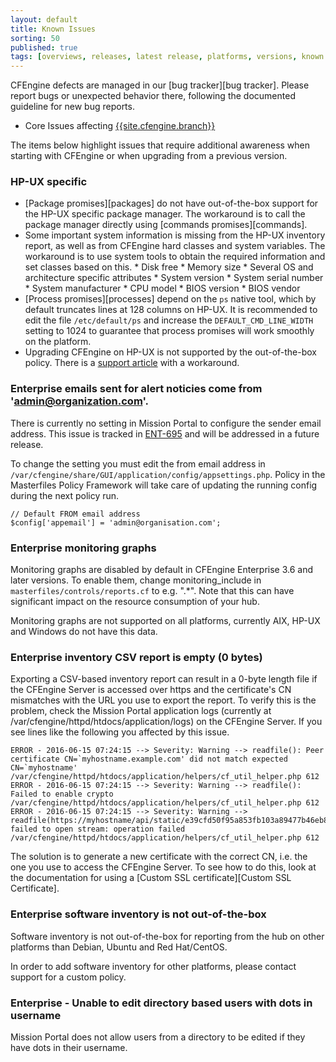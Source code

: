 ```yaml
---
layout: default
title: Known Issues
sorting: 50
published: true
tags: [overviews, releases, latest release, platforms, versions, known issues]
---
```


CFEngine defects are managed in our [bug tracker][bug tracker]. Please report
bugs or unexpected behavior there, following the documented guideline for new
bug reports.

* Core Issues affecting [{{site.cfengine.branch}}](https://tracker.mender.io/secure/QuickSearch.jspa?searchString=v:{{site.cfengine.branch}}*)

The items below highlight issues that require additional awareness when starting
with CFEngine or when upgrading from a previous version.

### HP-UX specific

* [Package promises][packages] do not have out-of-the-box support for the HP-UX
  specific package manager. The workaround is to call the package manager
  directly using [commands promises][commands].
* Some important system information is missing from the HP-UX inventory report,
  as well as from CFEngine hard classes and system variables. The workaround is
  to use system tools to obtain the required information and set classes based
  on this.
        * Disk free
        * Memory size
        * Several OS and architecture specific attributes
                * System version
                * System serial number
                * System manufacturer
                * CPU model
                * BIOS version
                * BIOS vendor
* [Process promises][processes] depend on the `ps` native tool, which by
  default truncates lines at 128 columns on HP-UX. It is recommended to edit
  the file `/etc/default/ps` and increase the `DEFAULT_CMD_LINE_WIDTH` setting
  to 1024 to guarantee that process promises will work smoothly on the
  platform.
* Upgrading CFEngine on HP-UX is not supported by the out-of-the-box policy.
  There is a [support article](https://cfengine.zendesk.com/hc/en-us/articles/205454908)
  with a workaround.

### Enterprise emails sent for alert noticies come from 'admin@organization.com'.
There is currently no setting in Mission Portal to configure the sender email
address. This issue is tracked in [ENT-695](https://tracker.mender.io/browse/ENT-695)
and will be addressed in a future release.

To change the setting you must edit the from email address in
`/var/cfengine/share/GUI/application/config/appsettings.php`. Policy in the
Masterfiles Policy Framework will take care of updating the running config
during the next policy run.
 
```
// Default FROM email address
$config['appemail'] = 'admin@organisation.com';
```

### Enterprise monitoring graphs

Monitoring graphs are disabled by default in CFEngine Enterprise 3.6 and later
versions. To enable them, change monitoring_include in
```masterfiles/controls/reports.cf``` to e.g. ".*". Note that this can have
significant impact on the resource consumption of your hub.

Monitoring graphs are not supported on all platforms, currently AIX, HP-UX and
Windows do not have this data.

### Enterprise inventory CSV report is empty (0 bytes)

Exporting a CSV-based inventory report can result in a 0-byte length file
if the CFEngine Server is accessed over https and the certificate's CN
mismatches with the URL you use to export the report. To verify this is the
problem, check the Mission Portal application logs (currently at
/var/cfengine/httpd/htdocs/application/logs) on the CFEngine Server. If you
see lines like the following you affected by this issue.

```
ERROR - 2016-06-15 07:24:15 --> Severity: Warning --> readfile(): Peer certificate CN=`myhostname.example.com' did not match expected CN=`myhostname' /var/cfengine/httpd/htdocs/application/helpers/cf_util_helper.php 612
ERROR - 2016-06-15 07:24:15 --> Severity: Warning --> readfile(): Failed to enable crypto /var/cfengine/httpd/htdocs/application/helpers/cf_util_helper.php 612
ERROR - 2016-06-15 07:24:15 --> Severity: Warning --> readfile(https://myhostname/api/static/e39cfd50f95a853fb103a89477b46eb8.csv): failed to open stream: operation failed /var/cfengine/httpd/htdocs/application/helpers/cf_util_helper.php 612
```

The solution is to generate a new certificate with the correct CN,
i.e. the one you use to access the CFEngine Server. To see how to do
this, look at the documentation for using a [Custom SSL certificate][Custom SSL Certificate].

### Enterprise software inventory is not out-of-the-box

Software inventory is not out-of-the-box for reporting from the hub on other
platforms than Debian, Ubuntu and Red Hat/CentOS.

In order to add software inventory for other platforms,
please contact support for a custom policy.

### Enterprise - Unable to edit directory based users with dots in username

Mission Portal does not allow users from a directory to be edited if they have
dots in their username.
